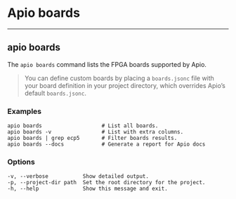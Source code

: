 # Apio boards

---

## apio boards

The `apio boards` command lists the FPGA boards supported by Apio.

> You can define custom boards by placing a `boards.jsonc` file with your
> board definition in your project directory, which overrides Apio’s default `boards.jsonc`.

<h3>Examples</h3>

```
apio boards                   # List all boards.
apio boards -v                # List with extra columns.
apio boards | grep ecp5       # Filter boards results.
apio boards --docs            # Generate a report for Apio docs
```

<h3>Options</h3>

```
-v, --verbose           Show detailed output.
-p, --project-dir path  Set the root directory for the project.
-h, --help              Show this message and exit.
```
